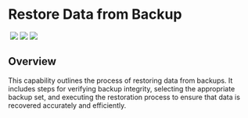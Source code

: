 # Restore Data from Backup
&nbsp;![](https://img.shields.io/badge/ID-C5002-blue)&nbsp;![](https://img.shields.io/badge/Phase-Recovery_%28P0005%29-blue)&nbsp;![](https://img.shields.io/badge/Category-General-blue)
## Overview
This capability outlines the process of restoring data from backups. It includes steps for verifying backup integrity, selecting the appropriate backup set, and executing the restoration process to ensure that data is recovered accurately and efficiently.